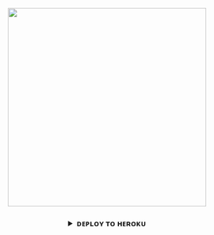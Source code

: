 <p align="center"><a href="githu.com"><img src="https://te.legra.ph/file/52792e7acc085c69eeb14.jpg" width="400"></a></p>
<h3 align="center">

<details>
<summary><b>ᴅᴇᴘʟᴏʏ ᴛᴏ ʜᴇʀᴏᴋᴜ</b></summary>
<br>

<details>
<summary><b>sᴜᴘᴘᴏʀᴛ</b></summary>
<br>
</details>

